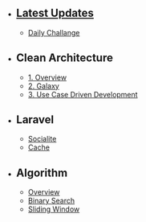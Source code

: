 - ## [Latest Updates](./updates)
    - [Daily Challange](./algorithm/daily)
- ## Clean Architecture
    - [1. Overview](./cleanArchitecture/overview)
    - [2. Galaxy](./cleanArchitecture/galaxy)
    - [3. Use Case Driven Development](./cleanArchitecture/useCaseDriven)
- ## Laravel
    - [Socialite](./laravel/socialite)
    - [Cache](./laravel/cache)
- ## Algorithm
    - [Overview](./algorithm/overview)
    - [Binary Search](./algorithm/binarySearch)
    - [Sliding Window](./algorithm/slidingWindow)

